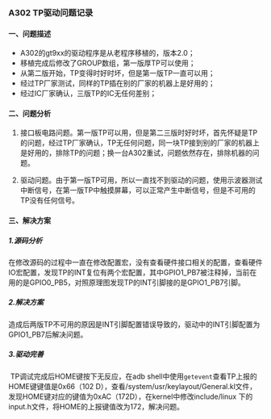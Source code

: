 ### A302 TP驱动问题记录 ###

#### 一、问题描述 ####

- A302的gt9xx的驱动程序是从老程序移植的，版本2.0；
- 移植完成后修改了GROUP数组，第一版厚TP可以使用；
- 从第二版开始，TP变得时好时坏，但是第一版TP一直可以用；
- 经过TP厂家测试，同样的TP插在别的厂家的机器上是好用的；
- 经过IC厂家确认，三版TP的IC无任何差别；

#### 二、问题分析 ####

1. 接口板电路问题。第一版TP可以用，但是第二三版时好时坏，首先怀疑是TP的问题，经过TP厂家确认，TP无任何问题，同一块TP接到别的厂家的机器上是好用的，排除TP的问题；换一台A302重试，问题依然存在，排除机器的问题。

2. 驱动问题。由于第一版TP可用，所以一直找不到驱动的问题，使用示波器测试中断信号，在第一版TP中触摸屏幕，可以正常产生中断信号，但是不可用的TP没有任何信号。

#### 三、解决方案 ####

##### 1.源码分析

​	在修改源码的过程中一直在修改配置宏，没有查看硬件接口相关的配置，查看硬件IO宏配置，发现TP的INT复位有两个宏配置，其中GPIO1_PB7被注释掉，当前在用的是GPIO0_PB5，对照原理图发现TP的INT引脚接的是GPIO1_PB7引脚。

##### 2.解决方案

​	造成后两版TP不可用的原因是INT引脚配置错误导致的，驱动中的INT引脚配置为GPIO1_PB7后解决问题。

##### 3.驱动完善

​	TP调试完成后HOME键按下无反应，在adb shell中使用`getevent`查看TP上报的HOME键键值是0x66（102 D），查看/system/usr/keylayout/General.kl文件，发现HOME键对应的键值为0xAC（172D），在kernel中修改include/linux 下的input.h文件，将HOME的上报键值改为172，解决问题。